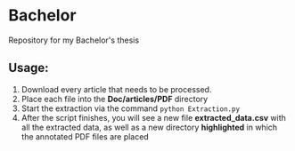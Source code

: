 # Bachelor
 Repository for my Bachelor's thesis

## Usage:
1. Download every article that needs to be processed.
2. Place each file into the **Doc/articles/PDF** directory
3. Start the extraction via the command `python Extraction.py`
4. After the script finishes, you will see a new file **extracted_data.csv** with all the extracted data, as well as a new directory **highlighted** in which the annotated PDF files are placed

